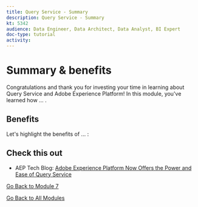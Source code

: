 ```yaml
---
title: Query Service - Summary
description: Query Service - Summary
kt: 5342
audience: Data Engineer, Data Architect, Data Analyst, BI Expert
doc-type: tutorial
activity: 
---
```


# Summary & benefits

Congratulations and thank you for investing your time in learning about Query Service and Adobe Experience Platform! 
In this module, you've learned how ... . 

## Benefits

Let's highlight the benefits of ... :



## Check this out

- AEP Tech Blog: [Adobe Experience Platform Now Offers the Power and Ease of Query Service](https://medium.com/adobetech/adobe-experience-platform-now-offers-the-power-and-ease-of-query-service-8c25ecf8eb1b)

[Go Back to Module 7](./query-service.md)

[Go Back to All Modules](../../overview.md)

